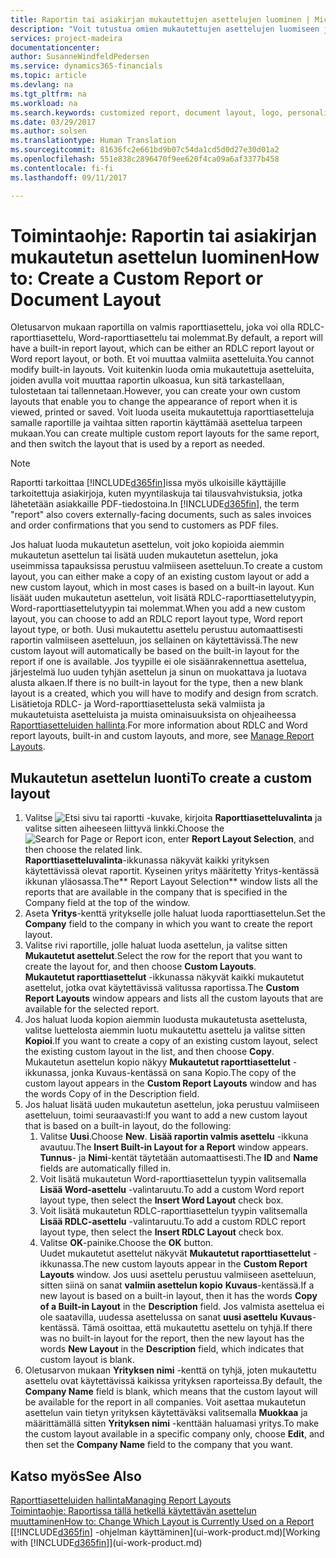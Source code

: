 ```yaml
---
title: Raportin tai asiakirjan mukautettujen asettelujen luominen | Microsoft Docs
description: "Voit tutustua omien mukautettujen asettelujen luomiseen ja raportin ulkoasun muokkaamiseen, kun sitä tarkastellaan, tulostetaan tai tallennetaan."
services: project-madeira
documentationcenter: 
author: SusanneWindfeldPedersen
ms.service: dynamics365-financials
ms.topic: article
ms.devlang: na
ms.tgt_pltfrm: na
ms.workload: na
ms.search.keywords: customized report, document layout, logo, personalize
ms.date: 03/29/2017
ms.author: solsen
ms.translationtype: Human Translation
ms.sourcegitcommit: 81636fc2e661bd9b07c54da1cd5d0d27e30d01a2
ms.openlocfilehash: 551e838c2896470f9ee620f4ca09a6af3377b458
ms.contentlocale: fi-fi
ms.lasthandoff: 09/11/2017

---
```

# <a name="how-to-create-a-custom-report-or-document-layout"></a><span data-ttu-id="c14e3-103">Toimintaohje: Raportin tai asiakirjan mukautetun asettelun luominen</span><span class="sxs-lookup"><span data-stu-id="c14e3-103">How to: Create a Custom Report or Document Layout</span></span>
<span data-ttu-id="c14e3-104">Oletusarvon mukaan raportilla on valmis raporttiasettelu, joka voi olla RDLC-raporttiasettelu, Word-raporttiasettelu tai molemmat.</span><span class="sxs-lookup"><span data-stu-id="c14e3-104">By default, a report will have a built-in report layout, which can be either an RDLC report layout or Word report layout, or both.</span></span> <span data-ttu-id="c14e3-105">Et voi muuttaa valmiita asetteluita.</span><span class="sxs-lookup"><span data-stu-id="c14e3-105">You cannot modify built-in layouts.</span></span> <span data-ttu-id="c14e3-106">Voit kuitenkin luoda omia mukautettuja asetteluita, joiden avulla voit muuttaa raportin ulkoasua, kun sitä tarkastellaan, tulostetaan tai tallennetaan.</span><span class="sxs-lookup"><span data-stu-id="c14e3-106">However, you can create your own custom layouts that enable you to change the appearance of report when it is viewed, printed or saved.</span></span> <span data-ttu-id="c14e3-107">Voit luoda useita mukautettuja raporttiasetteluja samalle raportille ja vaihtaa sitten raportin käyttämää asettelua tarpeen mukaan.</span><span class="sxs-lookup"><span data-stu-id="c14e3-107">You can create multiple custom report layouts for the same report, and then switch the layout that is used by a report as needed.</span></span>

> [!NOTE]  
>   <span data-ttu-id="c14e3-108">Raportti tarkoittaa [!INCLUDE[d365fin](includes/d365fin_md.md)]issa myös ulkoisille käyttäjille tarkoitettuja asiakirjoja, kuten myyntilaskuja tai tilausvahvistuksia, jotka lähetetään asiakkaille PDF-tiedostoina.</span><span class="sxs-lookup"><span data-stu-id="c14e3-108">In [!INCLUDE[d365fin](includes/d365fin_md.md)], the term "report" also covers externally-facing documents, such as sales invoices and order confirmations that you send to customers as PDF files.</span></span>

<span data-ttu-id="c14e3-109">Jos haluat luoda mukautetun asettelun, voit joko kopioida aiemmin mukautetun asettelun tai lisätä uuden mukautetun asettelun, joka useimmissa tapauksissa perustuu valmiiseen asetteluun.</span><span class="sxs-lookup"><span data-stu-id="c14e3-109">To create a custom layout, you can either make a copy of an existing custom layout or add a new custom layout, which in most cases is based on a built-in layout.</span></span> <span data-ttu-id="c14e3-110">Kun lisäät uuden mukautetun asettelun, voit lisätä RDLC-raporttiasettelutyypin, Word-raporttiasettelutyypin tai molemmat.</span><span class="sxs-lookup"><span data-stu-id="c14e3-110">When you add a new custom layout, you can choose to add an RDLC report layout type, Word report layout type, or both.</span></span> <span data-ttu-id="c14e3-111">Uusi mukautettu asettelu perustuu automaattisesti raportin valmiiseen asetteluun, jos sellainen on käytettävissä.</span><span class="sxs-lookup"><span data-stu-id="c14e3-111">The new custom layout will automatically be based on the built-in layout for the report if one is available.</span></span> <span data-ttu-id="c14e3-112">Jos tyypille ei ole sisäänrakennettua asettelua, järjestelmä luo uuden tyhjän asettelun ja sinun on muokattava ja luotava alusta alkaen.</span><span class="sxs-lookup"><span data-stu-id="c14e3-112">If there is no built-in layout for the type, then a new blank layout is a created, which you will have to modify and design from scratch.</span></span> <span data-ttu-id="c14e3-113">Lisätietoja RDLC- ja Word-raporttiasettelusta sekä valmiista ja mukautetuista asetteluista ja muista ominaisuuksista on ohjeaiheessa [Raporttiasetteluiden hallinta](ui-manage-report-layouts.md).</span><span class="sxs-lookup"><span data-stu-id="c14e3-113">For more information about RDLC and Word report layouts, built-in and custom layouts, and more, see [Manage Report Layouts](ui-manage-report-layouts.md).</span></span>  

## <a name="to-create-a-custom-layout"></a><span data-ttu-id="c14e3-114">Mukautetun asettelun luonti</span><span class="sxs-lookup"><span data-stu-id="c14e3-114">To create a custom layout</span></span>
1. <span data-ttu-id="c14e3-115">Valitse ![Etsi sivu tai raportti](media/ui-search/search_small.png "Search for Page or Report icon") -kuvake, kirjoita **Raporttiasetteluvalinta** ja valitse sitten aiheeseen liittyvä linkki.</span><span class="sxs-lookup"><span data-stu-id="c14e3-115">Choose the ![Search for Page or Report](media/ui-search/search_small.png "Search for Page or Report icon") icon, enter **Report Layout Selection**, and then choose the related link.</span></span>  
   <span data-ttu-id="c14e3-116">**Raporttiasetteluvalinta**-ikkunassa näkyvät kaikki yrityksen käytettävissä olevat raportit. Kyseinen yritys määritetty Yritys-kentässä ikkunan yläosassa.</span><span class="sxs-lookup"><span data-stu-id="c14e3-116">The** Report Layout Selection** window lists all the reports that are available in the company that is specified in the Company field at the top of the window.</span></span>
2. <span data-ttu-id="c14e3-117">Aseta **Yritys**-kenttä yritykselle jolle haluat luoda raporttiasettelun.</span><span class="sxs-lookup"><span data-stu-id="c14e3-117">Set the **Company** field to the company in which you want to create the report layout.</span></span>
3. <span data-ttu-id="c14e3-118">Valitse rivi raportille, jolle haluat luoda asettelun, ja valitse sitten **Mukautetut asettelut**.</span><span class="sxs-lookup"><span data-stu-id="c14e3-118">Select the row for the report that you want to create the layout for, and then choose **Custom Layouts**.</span></span>  
   <span data-ttu-id="c14e3-119">**Mukautetut raporttiasettelut** -ikkunassa näkyvät kaikki mukautetut asettelut, jotka ovat käytettävissä valitussa raportissa.</span><span class="sxs-lookup"><span data-stu-id="c14e3-119">The **Custom Report Layouts** window appears and lists all the custom layouts that are available for the selected report.</span></span>
4. <span data-ttu-id="c14e3-120">Jos haluat luoda kopion aiemmin luodusta mukautetusta asettelusta, valitse luettelosta aiemmin luotu mukautettu asettelu ja valitse sitten **Kopioi**.</span><span class="sxs-lookup"><span data-stu-id="c14e3-120">If you want to create a copy of an existing custom layout, select the existing custom layout in the list, and then choose **Copy**.</span></span>  
   <span data-ttu-id="c14e3-121">Mukautetun asettelun kopio näkyy **Mukautetut raporttiasettelut** -ikkunassa, jonka Kuvaus-kentässä on sana Kopio.</span><span class="sxs-lookup"><span data-stu-id="c14e3-121">The copy of the custom layout appears in the **Custom Report Layouts** window and has the words Copy of in the Description field.</span></span>
5. <span data-ttu-id="c14e3-122">Jos haluat lisätä uuden mukautetun asettelun, joka perustuu valmiiseen asetteluun, toimi seuraavasti:</span><span class="sxs-lookup"><span data-stu-id="c14e3-122">If you want to add a new custom layout that is based on a built-in layout, do the following:</span></span>  
   1. <span data-ttu-id="c14e3-123">Valitse **Uusi**.</span><span class="sxs-lookup"><span data-stu-id="c14e3-123">Choose **New**.</span></span> <span data-ttu-id="c14e3-124">**Lisää raportin valmis asettelu** -ikkuna avautuu.</span><span class="sxs-lookup"><span data-stu-id="c14e3-124">The **Insert Built-in Layout for a Report** window appears.</span></span> <span data-ttu-id="c14e3-125">**Tunnus**- ja **Nimi**-kentät täytetään automaattisesti.</span><span class="sxs-lookup"><span data-stu-id="c14e3-125">The **ID** and **Name** fields are automatically filled in.</span></span>
   2. <span data-ttu-id="c14e3-126">Voit lisätä mukautetun Word-raporttiasettelun tyypin valitsemalla **Lisää Word-asettelu** -valintaruutu.</span><span class="sxs-lookup"><span data-stu-id="c14e3-126">To add a custom Word report layout type, then select the **Insert Word Layout** check box.</span></span>
   3. <span data-ttu-id="c14e3-127">Voit lisätä mukautetun RDLC-raporttiasettelun tyypin valitsemalla **Lisää RDLC-asettelu** -valintaruutu.</span><span class="sxs-lookup"><span data-stu-id="c14e3-127">To add a custom RDLC report layout type, then select the **Insert RDLC Layout** check box.</span></span>
   4. <span data-ttu-id="c14e3-128">Valitse **OK**-painike.</span><span class="sxs-lookup"><span data-stu-id="c14e3-128">Choose the **OK** button.</span></span>  
      <span data-ttu-id="c14e3-129">Uudet mukautetut asettelut näkyvät **Mukautetut raporttiasettelut** -ikkunassa.</span><span class="sxs-lookup"><span data-stu-id="c14e3-129">The new custom layouts appear in the **Custom Report Layouts** window.</span></span> <span data-ttu-id="c14e3-130">Jos uusi asettelu perustuu valmiiseen asetteluun, sitten siinä on sanat **valmiin asettelun kopio** **Kuvaus**-kentässä.</span><span class="sxs-lookup"><span data-stu-id="c14e3-130">If a new layout is based on a built-in layout, then it has the words **Copy of a Built-in Layout** in the **Description** field.</span></span> <span data-ttu-id="c14e3-131">Jos valmista asettelua ei ole saatavilla, uudessa asettelussa on sanat **uusi asettelu** **Kuvaus**-kentässä. Tämä osoittaa, että mukautettu asettelu on tyhjä.</span><span class="sxs-lookup"><span data-stu-id="c14e3-131">If there was no built-in layout for the report, then the new layout has the words **New Layout** in the **Description** field, which indicates that custom layout is blank.</span></span>
6. <span data-ttu-id="c14e3-132">Oletusarvon mukaan **Yrityksen nimi** -kenttä on tyhjä, joten mukautettu asettelu ovat käytettävissä kaikissa yrityksen raporteissa.</span><span class="sxs-lookup"><span data-stu-id="c14e3-132">By default, the **Company Name** field is blank, which means that the custom layout will be available for the report in all companies.</span></span> <span data-ttu-id="c14e3-133">Voit asettaa mukautetun asettelun vain tietyn yrityksen käytettäväksi valitsemalla **Muokkaa** ja määrittämällä sitten **Yrityksen nimi** -kenttään haluamasi yritys.</span><span class="sxs-lookup"><span data-stu-id="c14e3-133">To make the custom layout available in a specific company only, choose **Edit**, and then set the **Company Name** field to the company that you want.</span></span>

## <a name="see-also"></a><span data-ttu-id="c14e3-134">Katso myös</span><span class="sxs-lookup"><span data-stu-id="c14e3-134">See Also</span></span>
[<span data-ttu-id="c14e3-135">Raporttiasetteluiden hallinta</span><span class="sxs-lookup"><span data-stu-id="c14e3-135">Managing Report Layouts</span></span>](ui-manage-report-layouts.md)  
[<span data-ttu-id="c14e3-136">Toimintaohje: Raportissa tällä hetkellä käytettävän asettelun muuttaminen</span><span class="sxs-lookup"><span data-stu-id="c14e3-136">How to: Change Which Layout is Currently Used on a Report</span></span>](ui-how-change-layout-currently-used-report.md)  
<span data-ttu-id="c14e3-137">[[!INCLUDE[d365fin](includes/d365fin_md.md)] -ohjelman käyttäminen](ui-work-product.md)</span><span class="sxs-lookup"><span data-stu-id="c14e3-137">[Working with [!INCLUDE[d365fin](includes/d365fin_md.md)]](ui-work-product.md)</span></span>

